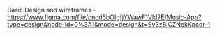 Basic Design and wireframes - https://www.figma.com/file/cncd5bOIgfjYWawF1Vld7E/Music-App?type=design&node-id=0%3A1&mode=design&t=Sv3zBjCZNekKpcqr-1
